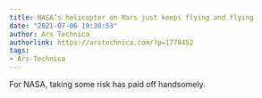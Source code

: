 ```yaml
---
title: NASA’s helicopter on Mars just keeps flying and flying
date: "2021-07-06 19:30:53"
author: Ars Technica
authorlink: https://arstechnica.com/?p=1778452
tags:
- Ars-Technica
---
```

For NASA, taking some risk has paid off handsomely.